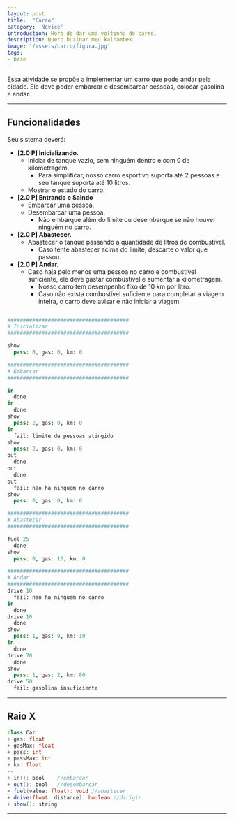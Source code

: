 ```yaml
---
layout: post
title:  "Carro"
category: 'Novice' 
introduction: Hora de dar uma voltinha de carro.
description: Quero buzinar meu kalhambek.
image: '/assets/carro/figura.jpg'
tags:
- base
---
```


Essa atividade se propõe a implementar um carro que pode andar pela cidade. Ele deve poder embarcar e desembarcar pessoas, colocar gasolina e andar.

---

## Funcionalidades
Seu sistema deverá:

- **[2.0 P] Inicializando.** 
    - Iniciar de tanque vazio, sem ninguém dentro e com 0 de kilometragem.
        - Para simplificar, nosso carro esportivo suporta até 2 pessoas e seu tanque suporta até 10 litros.
    - Mostrar o estado do carro.
- **[2.0 P] Entrando e Saindo**
    - Embarcar uma pessoa.
    - Desembarcar uma pessoa.
        - Não embarque além do limite ou desembarque se não houver ninguém no carro.
- **[2.0 P] Abastecer.**
    - Abastecer o tanque passando a quantidade de litros de combustível.
        - Caso tente abastecer acima do limite, descarte o valor que passou.
- **[2.0 P] Andar.**
    - Caso haja pelo menos uma pessoa no carro e combustível suficiente, ele deve gastar combustível e aumentar a kilometragem.
        - Nosso carro tem desempenho fixo de 10 km por litro.
        - Caso não exista combustível suficiente para completar a viagem inteira, o carro deve avisar e não iniciar a viagem.


```python

#######################################
# Inicializar
#######################################

show
  pass: 0, gas: 0, km: 0

#######################################
# Embarcar
#######################################

in
  done
in
  done
show
  pass: 2, gas: 0, km: 0
in
  fail: limite de pessoas atingido
show
  pass: 2, gas: 0, km: 0
out
  done
out
  done
out
  fail: nao ha ninguem no carro
show
  pass: 0, gas: 0, km: 0

#######################################
# Abastecer
#######################################

fuel 25
  done
show
  pass: 0, gas: 10, km: 0

#######################################
# Andar
#######################################
drive 10
  fail: nao ha ninguem no carro
in
  done
drive 10
  done
show
  pass: 1, gas: 9, km: 10
in
  done
drive 70
  done
show
  pass: 1, gas: 2, km: 80
drive 50
  fail: gasolina insuficiente
```

---
## Raio X

```java
class Car 
+ gas: float
+ gasMax: float
+ pass: int
+ passMax: int
+ km: float
--
+ in(): bool    //embarcar
+ out(): bool   //desembarcar
+ fuel(value: float): void //abastecer
+ drive(float: distance): boolean //dirigir
+ show(): string
```

---
